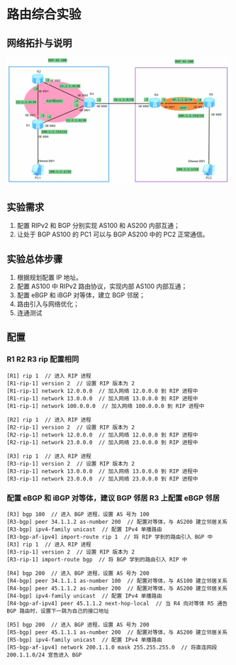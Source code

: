 # 路由综合实验

## 网络拓扑与说明

![img|600](image/SCR-lxb.png)

## 实验需求

1. 配置 RIPv2 和 BGP 分别实现 AS100 和 AS200 内部互通；
2. 让处于 BGP AS100 的 PC1 可以与 BGP AS200 中的 PC2 正常通信。

## 实验总体步骤

1. 根据规划配置 IP 地址。
2. 配置 AS100 中 RIPv2 路由协议，实现内部 AS100 内部互通；
3. 配置 eBGP 和 iBGP 对等体，建立 BGP 邻居；
4. 路由引入与网络优化；
5. 连通测试

## 配置

### R1 R2 R3 rip 配置相同

```shell
[R1] rip 1  // 进入 RIP 进程
[R1-rip-1] version 2  // 设置 RIP 版本为 2
[R1-rip-1] network 12.0.0.0  // 加入网络 12.0.0.0 到 RIP 进程中
[R1-rip-1] network 13.0.0.0  // 加入网络 13.0.0.0 到 RIP 进程中
[R1-rip-1] network 100.0.0.0  // 加入网络 100.0.0.0 到 RIP 进程中
```

```shell
[R2] rip 1  // 进入 RIP 进程
[R2-rip-1] version 2  // 设置 RIP 版本为 2
[R2-rip-1] network 12.0.0.0  // 加入网络 12.0.0.0 到 RIP 进程中
[R2-rip-1] network 23.0.0.0  // 加入网络 23.0.0.0 到 RIP 进程中
```

```shell
[R3] rip 1  // 进入 RIP 进程
[R3-rip-1] version 2  // 设置 RIP 版本为 2
[R3-rip-1] network 13.0.0.0  // 加入网络 13.0.0.0 到 RIP 进程中
[R3-rip-1] network 23.0.0.0  // 加入网络 23.0.0.0 到 RIP 进程中
```

### 配置 eBGP 和 iBGP 对等体，建议 BGP 邻居 R3 上配置 eBGP 邻居

```shell
[R3] bgp 100  // 进入 BGP 进程，设置 AS 号为 100
[R3-bgp] peer 34.1.1.2 as-number 200  // 配置对等体，与 AS200 建立邻居关系
[R3-bgp] ipv4-family unicast  // 配置 IPv4 单播路由
[R3-bgp-af-ipv4] import-route rip 1  // 将 RIP 学到的路由引入 BGP 中
[R3] rip 1  // 进入 RIP 进程
[R3-rip-1] version 2  // 设置 RIP 版本为 2
[R3-rip-1] import-route bgp  // 将 BGP 学到的路由引入 RIP 中
```

```shell
[R4] bgp 200  // 进入 BGP 进程，设置 AS 号为 200
[R4-bgp] peer 34.1.1.1 as-number 100  // 配置对等体，与 AS100 建立邻居关系
[R4-bgp] peer 45.1.1.2 as-number 200  // 配置对等体，与 AS200 建立邻居关系
[R4-bgp] ipv4-family unicast  // 配置 IPv4 单播路由
[R4-bgp-af-ipv4] peer 45.1.1.2 next-hop-local  // 当 R4 向对等体 R5 通告 BGP 路由时，设置下一跳为自己的接口地址
```

```shell
[R5] bgp 200  // 进入 BGP 进程，设置 AS 号为 200
[R5-bgp] peer 45.1.1.1 as-number 200  // 配置对等体，与 AS200 建立邻居关系
[R5-bgp] ipv4-family unicast  // 配置 IPv4 单播路由
[R5-bgp-af-ipv4] network 200.1.1.0 mask 255.255.255.0  // 将直连网段 200.1.1.0/24 宣告进入 BGP
```
